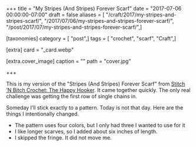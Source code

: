 +++
title = "My Stripes (And Stripes) Forever Scarf"
date = "2017-07-06 00:00:00-07:00"
draft = false
aliases = [ "/craft/2017/my-stripes-and-stripes-scarf/", "/2017/07/06/my-stripes-and-stripes-forever-scarf/", "/post/2017/07/my-stripes-and-stripes-forever-scarf/",]

[taxonomies]
category = [ "post",]
tags = [ "crochet", "scarf", "Craft",]

[extra]
card = "_card.webp"

[extra.cover_image]
caption = ""
path = "cover.jpg"

+++

[Stitch ’N Bitch Crochet: The Happy Hooker]: https://www.goodreads.com/book/show/57512.Stitch_n_Bitch_Crochet

This is my version of the "Stripes (And Stripes) Forever Scarf" from [Stitch ’N
Bitch Crochet: The Happy Hooker][]. It came together quickly. The only real
challenge was getting the first row of single chains in.

Someday I’ll stick exactly to a pattern. Today is not that day. Here are the
things I intentionally changed.

* The pattern uses four colors, but I only had three I wanted to use for it
* I like longer scarves, so I added about six inches of length.
* I skipped the fringe. It did not move me.